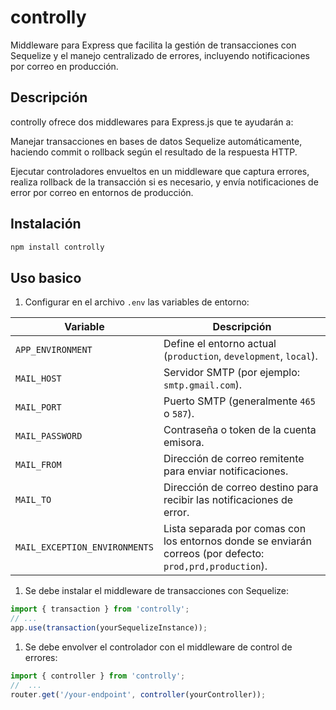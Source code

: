 # controlly

Middleware para Express que facilita la gestión de transacciones con Sequelize y el manejo centralizado de errores, incluyendo notificaciones por correo en producción.

## Descripción
controlly ofrece dos middlewares para Express.js que te ayudarán a:

Manejar transacciones en bases de datos Sequelize automáticamente, haciendo commit o rollback según el resultado de la respuesta HTTP.

Ejecutar controladores envueltos en un middleware que captura errores, realiza rollback de la transacción si es necesario, y envía notificaciones de error por correo en entornos de producción.

## Instalación

```bash
npm install controlly
```

## Uso basico

1. Configurar en el archivo `.env` las variables de entorno:

| Variable                      | Descripción                                                                                               |
| ----------------------------- | --------------------------------------------------------------------------------------------------------- |
| `APP_ENVIRONMENT`             | Define el entorno actual (`production`, `development`, `local`).                                          |
| `MAIL_HOST`                   | Servidor SMTP (por ejemplo: `smtp.gmail.com`).                                                            |
| `MAIL_PORT`                   | Puerto SMTP (generalmente `465` o `587`).                                                                 |
| `MAIL_PASSWORD`               | Contraseña o token de la cuenta emisora.                                                                  |
| `MAIL_FROM`                   | Dirección de correo remitente para enviar notificaciones.                                                 |
| `MAIL_TO`                     | Dirección de correo destino para recibir las notificaciones de error.                                     |
| `MAIL_EXCEPTION_ENVIRONMENTS` | Lista separada por comas con los entornos donde se enviarán correos (por defecto: `prod,prd,production`). |


1. Se debe instalar el middleware de transacciones con Sequelize:
```js
import { transaction } from 'controlly';
// ...
app.use(transaction(yourSequelizeInstance));
```

1. Se debe envolver el controlador con el middleware de control de errores:
```js
import { controller } from 'controlly';
//  ...
router.get('/your-endpoint', controller(yourController));
```